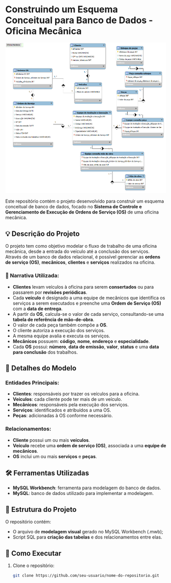# Construindo um Esquema Conceitual para Banco de Dados - Oficina Mecânica

![Diagrama ER - Oficina Mecânica](https://github.com/Nesson1991/workbench_oficina/blob/main/Oficina%20Mec%C3%A2nica.png?raw=true)

Este repositório contém o projeto desenvolvido para construir um esquema conceitual de banco de dados, focado no **Sistema de Controle e Gerenciamento de Execução de Ordens de Serviço (OS)** de uma oficina mecânica.

## 💡 Descrição do Projeto

O projeto tem como objetivo modelar o fluxo de trabalho de uma oficina mecânica, desde a entrada do veículo até a conclusão dos serviços. Através de um banco de dados relacional, é possível gerenciar as **ordens de serviço (OS)**, **mecânicos**, **clientes** e **serviços** realizados na oficina.

### 📌 Narrativa Utilizada:

- **Clientes** levam veículos à oficina para serem **consertados** ou para passarem por **revisões periódicas**.
- Cada **veículo** é designado a uma equipe de mecânicos que identifica os serviços a serem executados e preenche uma **Ordem de Serviço (OS)** com a **data de entrega**.
- A partir da **OS**, calcula-se o valor de cada serviço, consultando-se uma **tabela de referência de mão-de-obra**.
- O valor de cada peça também compõe a **OS**.
- O cliente autoriza a execução dos serviços.
- A mesma equipe avalia e executa os serviços.
- **Mecânicos** possuem: **código**, **nome**, **endereço** e **especialidade**.
- Cada **OS** possui: **número**, **data de emissão**, **valor**, **status** e uma **data para conclusão** dos trabalhos.

## 🔧 Detalhes do Modelo

### Entidades Principais:
- **Clientes**: responsáveis por trazer os veículos para a oficina.
- **Veículos**: cada cliente pode ter mais de um veículo.
- **Mecânicos**: responsáveis pela execução dos serviços.
- **Serviços**: identificados e atribuídos a uma OS.
- **Peças**: adicionadas à OS conforme necessário.

### Relacionamentos:
- **Cliente** possui um ou mais **veículos**.
- **Veículo** recebe uma **ordem de serviço (OS)**, associada a uma **equipe de mecânicos**.
- **OS** inclui um ou mais **serviços** e **peças**.

## 🛠️ Ferramentas Utilizadas

- **MySQL Workbench**: ferramenta para modelagem do banco de dados.
- **MySQL**: banco de dados utilizado para implementar a modelagem.

## 📂 Estrutura do Projeto

O repositório contém:
- O arquivo de **modelagem visual** gerado no MySQL Workbench (.mwb);
- Script SQL para **criação das tabelas** e dos relacionamentos entre elas.

## 🚀 Como Executar

1. Clone o repositório:
   ```bash
   git clone https://github.com/seu-usuario/nome-do-repositorio.git

